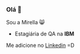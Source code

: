 ### Olá 👋 

Sou a Mirella :smile_cat:

- Estagiária de QA na **IBM**

Me adicione no [Linkedin](https://www.linkedin.com/in/mirellafavaretto/ "Linkedin Mirella Favaretto") =D

